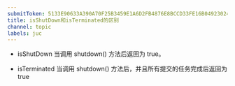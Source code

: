 ```yaml
---
submitToken: 5133E90633A390A70F25B3459E1A6D2FB4876E8BCCD33FE16B04923024CC0458
title: isShutDown和isTerminated的区别
channel: topic
labels: juc
---
```


- isShutDown 当调用 shutdown() 方法后返回为 true。

- isTerminated 当调用 shutdown() 方法后，并且所有提交的任务完成后返回为 true